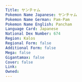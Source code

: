 ```yaml
---
﻿Title: ヤンチャム
Pokemon Name Japanese: ヤンチャム
Pokemon Name German: Pam-Pam
Pokemon Name English: Pancham
Language Card: Japanese
National Dex Number: 674
Region: Kalos
Regional Form: false
Additional Form: false
Mega: false
Gigantamax: false
Cover: false
Link: 
Owned: 
---
```

